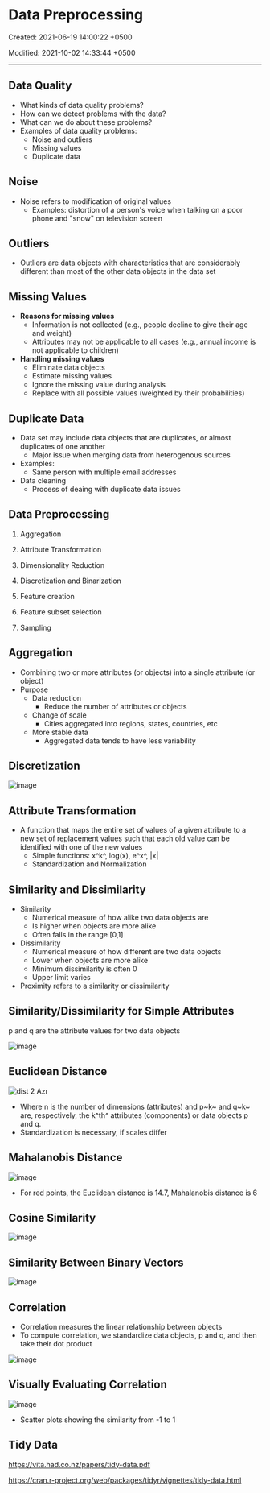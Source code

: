 # Data Preprocessing

Created: 2021-06-19 14:00:22 +0500

Modified: 2021-10-02 14:33:44 +0500

---

## Data Quality
-   What kinds of data quality problems?
-   How can we detect problems with the data?
-   What can we do about these problems?
-   Examples of data quality problems:
    -   Noise and outliers
    -   Missing values
    -   Duplicate data

## Noise
-   Noise refers to modification of original values
    -   Examples: distortion of a person's voice when talking on a poor phone and "snow" on television screen

## Outliers
-   Outliers are data objects with characteristics that are considerably different than most of the other data objects in the data set

## Missing Values
-   **Reasons for missing values**
    -   Information is not collected (e.g., people decline to give their age and weight)
    -   Attributes may not be applicable to all cases (e.g., annual income is not applicable to children)
-   **Handling missing values**
    -   Eliminate data objects
    -   Estimate missing values
    -   Ignore the missing value during analysis
    -   Replace with all possible values (weighted by their probabilities)

## Duplicate Data
-   Data set may include data objects that are duplicates, or almost duplicates of one another
    -   Major issue when merging data from heterogenous sources
-   Examples:
    -   Same person with multiple email addresses
-   Data cleaning
    -   Process of deaing with duplicate data issues

## Data Preprocessing

1.  Aggregation

2.  Attribute Transformation

3.  Dimensionality Reduction

4.  Discretization and Binarization

5.  Feature creation

6.  Feature subset selection

7.  Sampling

## Aggregation
-   Combining two or more attributes (or objects) into a single attribute (or object)
-   Purpose
    -   Data reduction
        -   Reduce the number of attributes or objects
    -   Change of scale
        -   Cities aggregated into regions, states, countries, etc
    -   More stable data
        -   Aggregated data tends to have less variability

## Discretization

![image](media/Data-Preprocessing-image1.jpg)

## Attribute Transformation
-   A function that maps the entire set of values of a given attribute to a new set of replacement values such that each old value can be identified with one of the new values
    -   Simple functions: x^k^, log(x), e^x^, |x|
    -   Standardization and Normalization

## Similarity and Dissimilarity
-   Similarity
    -   Numerical measure of how alike two data objects are
    -   Is higher when objects are more alike
    -   Often falls in the range [0,1]
-   Dissimilarity
    -   Numerical measure of how different are two data objects
    -   Lower when objects are more alike
    -   Minimum dissimilarity is often 0
    -   Upper limit varies
-   Proximity refers to a similarity or dissimilarity

## Similarity/Dissimilarity for Simple Attributes

p and q are the attribute values for two data objects

![image](media/Data-Preprocessing-image2.jpeg)

## Euclidean Distance

![dist 2 Azı ](media/Data-Preprocessing-image3.jpg)
-   Where n is the number of dimensions (attributes) and p~k~ and q~k~ are, respectively, the k^th^ attributes (components) or data objects p and q.
-   Standardization is necessary, if scales differ

## Mahalanobis Distance

![image](media/Data-Preprocessing-image4.jpeg)
-   For red points, the Euclidean distance is 14.7, Mahalanobis distance is 6

## Cosine Similarity

![image](media/Data-Preprocessing-image5.jpg)

## Similarity Between Binary Vectors

![image](media/Data-Preprocessing-image6.jpg)

## Correlation
-   Correlation measures the linear relationship between objects
-   To compute correlation, we standardize data objects, p and q, and then take their dot product

![image](media/Data-Preprocessing-image7.jpg)

## Visually Evaluating Correlation

![image](media/Data-Preprocessing-image8.jpg)
-   Scatter plots showing the similarity from -1 to 1

## Tidy Data

<https://vita.had.co.nz/papers/tidy-data.pdf>

<https://cran.r-project.org/web/packages/tidyr/vignettes/tidy-data.html>
